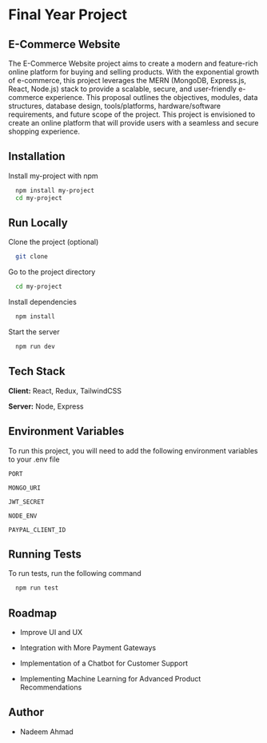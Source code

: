 # Final Year Project

## E-Commerce Website

The E-Commerce Website project aims to create a modern and feature-rich online platform for buying and selling products. With the exponential growth of e-commerce, this project leverages the MERN (MongoDB, Express.js, React, Node.js) stack to provide a scalable, secure, and user-friendly e-commerce experience. This proposal outlines the objectives, modules, data structures, database design, tools/platforms, hardware/software requirements, and future scope of the project. This project is envisioned to create an online platform that will provide users with a seamless and secure shopping experience.


## Installation

Install my-project with npm

```bash
  npm install my-project
  cd my-project
```
    
## Run Locally

Clone the project (optional)

```bash
  git clone 
```

Go to the project directory

```bash
  cd my-project
```

Install dependencies

```bash
  npm install
```

Start the server

```bash
  npm run dev
```


## Tech Stack

**Client:** React, Redux, TailwindCSS

**Server:** Node, Express


## Environment Variables

To run this project, you will need to add the following environment variables to your .env file

`PORT`

`MONGO_URI`

`JWT_SECRET`

`NODE_ENV`

`PAYPAL_CLIENT_ID`


## Running Tests

To run tests, run the following command

```bash
  npm run test
```

## Roadmap

- Improve UI and UX

- Integration with More Payment Gateways

- Implementation of a Chatbot for Customer Support

- Implementing Machine Learning for Advanced Product Recommendations


## Author

- Nadeem Ahmad

